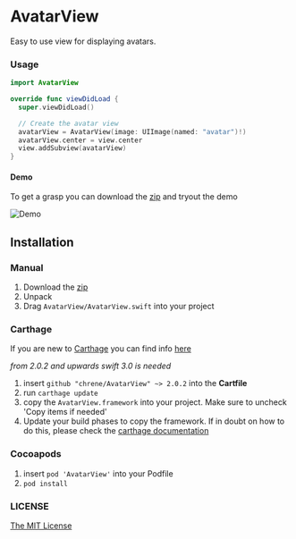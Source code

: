 # AvatarView

Easy to use view for displaying avatars.

### Usage

```swift
import AvatarView

override func viewDidLoad {
  super.viewDidLoad()

  // Create the avatar view
  avatarView = AvatarView(image: UIImage(named: "avatar")!)
  avatarView.center = view.center
  view.addSubview(avatarView)
}
```

#### Demo
To get a grasp you can download the [zip](https://github.com/chrene/AvatarView/archive/master.zip) and tryout the demo

![Demo](http://i.imgur.com/wbubJCe.png?1 "Demo Screenshot")

## Installation

### Manual
1. Download the [zip](https://github.com/chrene/AvatarView/archive/master.zip)
2. Unpack
3. Drag `AvatarView/AvatarView.swift` into your project

### Carthage

If you are new to [Carthage](https://github.com/Carthage/Carthage) you can find info [here](https://github.com/Carthage/Carthage)

*from 2.0.2 and upwards swift 3.0 is needed*

1. insert `github "chrene/AvatarView" ~> 2.0.2` into the **Cartfile**
2. run `carthage update`
3. copy the `AvatarView.framework` into your project. Make sure to uncheck 'Copy items if needed'
4. Update your build phases to copy the framework. If in doubt on how to do this, please check the [carthage documentation](https://github.com/Carthage/Carthage)


### Cocoapods

1. insert `pod 'AvatarView'` into your Podfile
2. `pod install`

### LICENSE
[The MIT License](https://github.com/chrene/AvatarView/blob/master/LICENSE)
